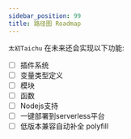 ```yaml
---
sidebar_position: 99
title: 路径图 Roadmap
---
```


`太初Taichu` 在未来还会实现以下功能:

- [ ] 插件系统
- [ ] 变量类型定义
- [ ] 模块
- [ ] 函数
- [ ] Nodejs支持
- [ ] 一键部署到serverless平台
- [ ] 低版本兼容自动补全 polyfill
